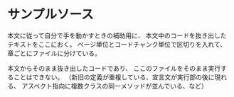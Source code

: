 # サンプルソース

本文に従って自分で手を動かすときの補助用に、
本文中のコードを抜き出したテキストをここにおく。
ページ単位とコードチャンク単位で区切りを入れて、章ごとにファイルに分けている。

本文からそのまま抜き出したコードであり、
ここのファイルをそのまま実行することはできない。
（新旧の定義が重複している、宣言文が実行部の後に現れる、
アスペクト指向に複数クラスの同一メソッドが並んでいる、など）
